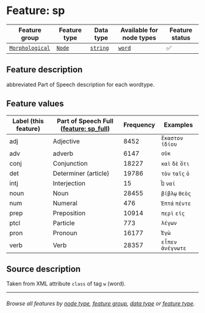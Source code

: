 # Feature: sp  <a name="start"></a>

Feature group | Feature type | Data type | Available for node types | Feature status
---  | --- | --- | --- | ---
[`Morphological`](featuresbygroup.md#morphological-features) | [`Node`](featuresbyfeaturetype.md#node-features) | [`string`](featuresbydatatype.md#string-datatype) | [`word`](featuresbynodetype.md#word-nodes) | ✅

## Feature description
abbreviated Part of Speech description for each wordtype.

## Feature values 

Label (this feature) | Part of Speech Full ([feature: sp_full](sp_full.md#start)) | Frequency | Examples
--- | --- | --- | ---
adj | Adjective | 8452 | `ἕκαστον` `ἰδίου`
adv | adverb | 6147 | `οὐκ` 
conj | Conjunction | 18227 | `καὶ` `δὲ` `ὅτι`
det | Determiner (article) | 19786 | `τὸν` `ταῖς` `ὁ`
intj | Interjection | 15 | `Ὦ` `ναί`
noun | Noun | 28455 | `βίβλῳ` `Θεὸς`
num | Numeral | 476 | `Ἑπτά` `πέντε`
prep | Preposition | 10914 | `περὶ` `εἰς`
ptcl | Particle | 773 | `λέγων`
pron | Pronoun | 16177 | `Ἐγὼ`
verb | Verb | 28357 | `εἶπεν` `ἀνέγνωτε`


## Source description

Taken from XML attribute `class` of tag `w` (word).

---
###### *Browse all features by [node type](featuresbynodetype.md#start), [feature group](featuresbygroup.md#start), [data type](featuresbydatatype.md#start)  or [feature type](featuresbyfeaturetype.md#start).*
